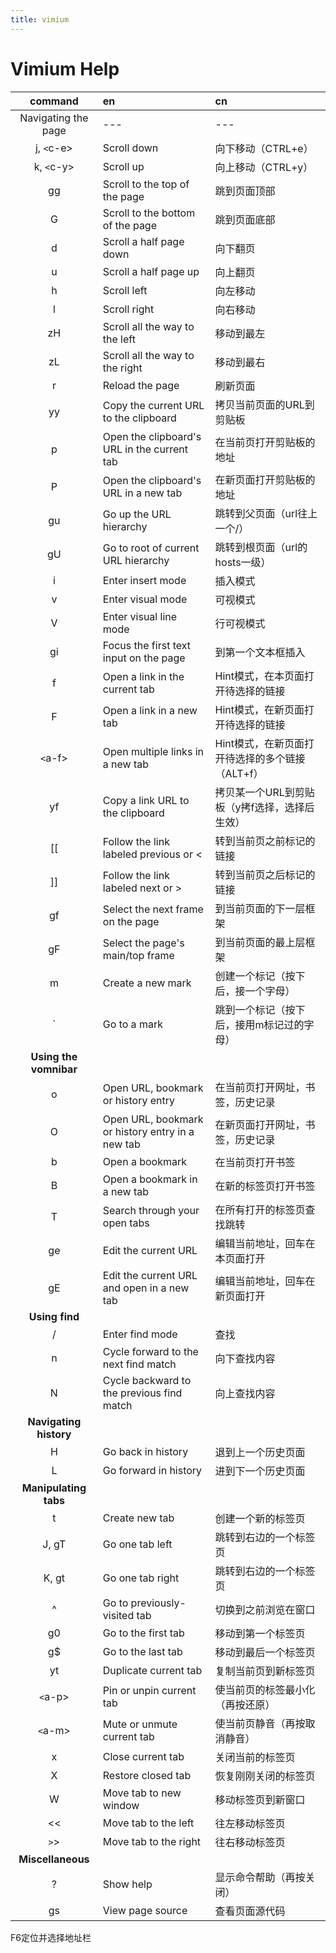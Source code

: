 ```yaml
---
title: vimium
---
```


# Vimium Help

|command|en|cn|
|:-:|:--|:--|
Navigating the page|---|---
j, `<`c-e> | Scroll down |向下移动（CTRL+e）
k, `<`c-y> | Scroll up |向上移动（CTRL+y）
gg | Scroll to the top of the page |跳到页面顶部
G | Scroll to the bottom of the page |跳到页面底部
d | Scroll a half page down |向下翻页
u | Scroll a half page up |向上翻页
h | Scroll left |向左移动
l | Scroll right |向右移动
zH | Scroll all the way to the left |移动到最左
zL | Scroll all the way to the right |移动到最右
r | Reload the page |刷新页面
yy | Copy the current URL to the clipboard |拷贝当前页面的URL到剪贴板
p | Open the clipboard's URL in the current tab |在当前页打开剪贴板的地址
P | Open the clipboard's URL in a new tab |在新页面打开剪贴板的地址
gu | Go up the URL hierarchy |跳转到父页面（url往上一个/）
gU | Go to root of current URL hierarchy |跳转到根页面（url的hosts一级）
i | Enter insert mode |插入模式
v | Enter visual mode |可视模式
V | Enter visual line mode |行可视模式
gi | Focus the first text input on the page |到第一个文本框插入
f | Open a link in the current tab |Hint模式，在本页面打开待选择的链接
F | Open a link in a new tab |Hint模式，在新页面打开待选择的链接
`<`a-f> | Open multiple links in a new tab |Hint模式，在新页面打开待选择的多个链接（ALT+f）
yf | Copy a link URL to the clipboard |拷贝某一个URL到剪贴板（y拷f选择，选择后生效）
[[ | Follow the link labeled previous or < |转到当前页之前标记的链接
]] | Follow the link labeled next or > |转到当前页之后标记的链接
gf | Select the next frame on the page |到当前页面的下一层框架
gF | Select the page's main/top frame |到当前页面的最上层框架
m | Create a new mark |创建一个标记（按下后，接一个字母）
` | Go to a mark  |跳到一个标记（按下后，接用m标记过的字母）
|**Using the vomnibar**|
o | Open URL, bookmark or history entry |在当前页打开网址，书签，历史记录
O | Open URL, bookmark or history entry in a new tab |在新页面打开网址，书签，历史记录
b | Open a bookmark |在当前页打开书签
B | Open a bookmark in a new tab |在新的标签页打开书签
T | Search through your open tabs |在所有打开的标签页查找跳转
ge | Edit the current URL |编辑当前地址，回车在本页面打开
gE | Edit the current URL and open in a new tab |编辑当前地址，回车在新页面打开
|**Using find**|
/ | Enter find mode |查找
n | Cycle forward to the next find match |向下查找内容
N | Cycle backward to the previous find match |向上查找内容
|**Navigating history**|
H | Go back in history |退到上一个历史页面
L | Go forward in history |进到下一个历史页面
|**Manipulating tabs**|
t | Create new tab |创建一个新的标签页
J, gT | Go one tab left |跳转到右边的一个标签页
K, gt | Go one tab right |跳转到右边的一个标签页
^ | Go to previously-visited tab |切换到之前浏览在窗口
g0 | Go to the first tab |移动到第一个标签页
g$ | Go to the last tab |移动到最后一个标签页
yt | Duplicate current tab |复制当前页到新标签页
`<`a-p> | Pin or unpin current tab |使当前页的标签最小化（再按还原）
`<`a-m> | Mute or unmute current tab |使当前页静音（再按取消静音）
x | Close current tab |关闭当前的标签页
X | Restore closed tab |恢复刚刚关闭的标签页
W | Move tab to new window |移动标签页到新窗口
<< | Move tab to the left |往左移动标签页
`>`> | Move tab to the right |往右移动标签页
|**Miscellaneous**|
? | Show help |显示命令帮助（再按关闭）
gs | View page source|查看页面源代码

F6定位并选择地址栏  